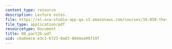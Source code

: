 ```yaml
---
content_type: resource
description: Lecture notes.
file: https://ol-ocw-studio-app-qa.s3.amazonaws.com/courses/16-050-thermal-energy-fall-2002/c6a0eecee3c167230a8300d4ea99719f_08_part2b.pdf
file_type: application/pdf
resourcetype: Document
title: 08_part2b.pdf
uid: c6a0eece-e3c1-6723-0a83-00d4ea99719f
---
```

